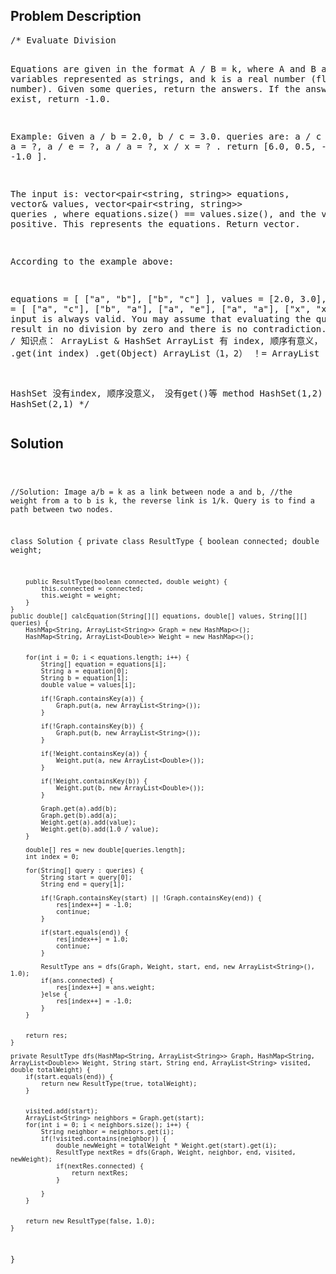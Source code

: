 <!--
<style>
  body { font-family: Arial, sans-serif; }
  .container { max-width: 100%; margin: 50px auto; padding: 10px; }
  .comment-block { background-color: #f9f9f9; padding: 10px; border-left: 5px solid #ccc; max-width: 400px; margin: 20px auto; overflow-wrap: break-word; white-space: pre-wrap; }
  .code-block { background-color: #f4f4f4; padding: 10px; border: 1px solid #ddd; max-width: 400px; margin: 20px auto; overflow-wrap: break-word; white-space: pre-wrap; }
</style>
-->

<div class='container'>
<h2>Problem Description</h2>
<div class='comment-block'>
<pre>
/* Evaluate Division

Equations are given in the format A / B = k, 
where A and B are variables represented as strings, and k is a real number (floating point number). 
Given some queries, return the answers. If the answer does not exist, return -1.0.

Example:
Given a / b = 2.0, b / c = 3.0. 
queries are: a / c = ?, b / a = ?, a / e = ?, a / a = ?, x / x = ? . 
return [6.0, 0.5, -1.0, 1.0, -1.0 ].

The input is: 
vector<pair<string, string>> equations, vector<double>& values, vector<pair<string, string>> queries ,
where equations.size() == values.size(), and the values are positive. This represents the equations. 
Return vector<double>.

According to the example above:

equations = [ ["a", "b"], ["b", "c"] ],
values = [2.0, 3.0],
queries = [ ["a", "c"], ["b", "a"], ["a", "e"], ["a", "a"], ["x", "x"] ]. 
The input is always valid. You may assume that evaluating the queries 
will result in no division by zero and there is no contradiction.
*/
/* 知识点： ArrayList & HashSet
ArrayList 有 index, 顺序有意义， .get(int index)   .get(Object)
ArrayList（1，2） ！= ArrayList（2，1）



HashSet 没有index, 顺序没意义， 没有get()等 method
HashSet(1,2) == HashSet(2,1)
*/
</pre>
</div>

<h2>Solution</h2>
<div class='code-block'>
<pre><code class='language-java'>

//Solution: Image a/b = k as a link between node a and b, 
//the weight from a to b is k, the reverse link is 1/k. Query is to find a path between two nodes.



class Solution {
    private class ResultType {
        boolean connected;
        double weight;
        
        public ResultType(boolean connected, double weight) {
            this.connected = connected;
            this.weight = weight;
        } 
    }
    public double[] calcEquation(String[][] equations, double[] values, String[][] queries) {
        HashMap<String, ArrayList<String>> Graph = new HashMap<>();
        HashMap<String, ArrayList<Double>> Weight = new HashMap<>();
        
        
        for(int i = 0; i < equations.length; i++) {
            String[] equation = equations[i];
            String a = equation[0];
            String b = equation[1];
            double value = values[i];
            
            if(!Graph.containsKey(a)) {
                Graph.put(a, new ArrayList<String>());
            }
         
            if(!Graph.containsKey(b)) {
                Graph.put(b, new ArrayList<String>());
            }
            
            if(!Weight.containsKey(a)) {
                Weight.put(a, new ArrayList<Double>());
            }
            
            if(!Weight.containsKey(b)) {
                Weight.put(b, new ArrayList<Double>());
            }
            
            Graph.get(a).add(b);
            Graph.get(b).add(a);
            Weight.get(a).add(value);
            Weight.get(b).add(1.0 / value);
        }
            
        double[] res = new double[queries.length];
        int index = 0;
            
        for(String[] query : queries) {
            String start = query[0];
            String end = query[1];

            if(!Graph.containsKey(start) || !Graph.containsKey(end)) {
                res[index++] = -1.0;
                continue;
            }

            if(start.equals(end)) {
                res[index++] = 1.0;
                continue;
            }

            ResultType ans = dfs(Graph, Weight, start, end, new ArrayList<String>(), 1.0);
            if(ans.connected) {
                res[index++] = ans.weight;
            }else {
                res[index++] = -1.0;
            }   
        }
        
        
        return res;
    }
    
    private ResultType dfs(HashMap<String, ArrayList<String>> Graph, HashMap<String, ArrayList<Double>> Weight, String start, String end, ArrayList<String> visited, double totalWeight) {
        if(start.equals(end)) {
            return new ResultType(true, totalWeight);
        }
        
        
        visited.add(start);
        ArrayList<String> neighbors = Graph.get(start);
        for(int i = 0; i < neighbors.size(); i++) {
            String neighbor = neighbors.get(i);
            if(!visited.contains(neighbor)) {
                double newWeight = totalWeight * Weight.get(start).get(i);
                ResultType nextRes = dfs(Graph, Weight, neighbor, end, visited, newWeight);
                if(nextRes.connected) {
                    return nextRes;
                }
                
            }
        }
        
        
        return new ResultType(false, 1.0);    
    }
}



</code></pre>
</div>
</div>
